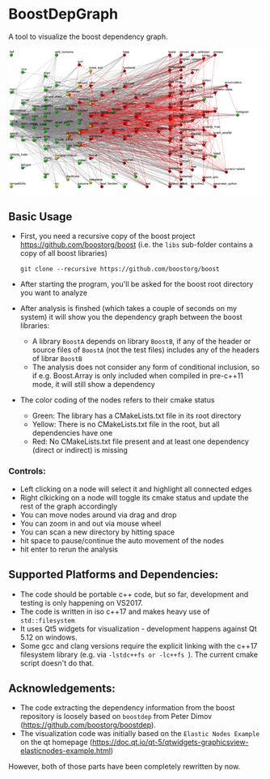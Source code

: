 # BoostDepGraph
A tool to visualize the boost dependency graph.

![Dependency graph as of 21-02-2019](Boostdep-small.png)

## Basic Usage
- First, you need a recursive copy of the boost project https://github.com/boostorg/boost
  (i.e. the `libs` sub-folder contains a copy of all boost libraries)

      git clone --recursive https://github.com/boostorg/boost

- After starting the program, you'll be asked for the boost root directory you want to analyze
- After analysis is finshed (which takes a couple of seconds on my system) it will show you
  the dependency graph between the boost libraries:
  - A library `BoostA` depends on library `BoostB`, if any of the header or source files of `BoostA` (not the test files) includes any of the headers of librar `BoostB`
  - The analysis does not consider any form of conditional inclusion, so if e.g. Boost.Array
    is only included when compiled in pre-c++11 mode, it will still show a dependency
- The color coding of the nodes refers to their cmake status
  - Green: The library has a CMakeLists.txt file in its root directory
  - Yellow: There is no CMakeLists.txt file in the root, but all dependencies have one
  - Red: No CMakeLists.txt file present and at least one dependency (direct or indirect) is missing

### Controls:
  - Left clicking on a node will select it and highlight all connected edges
  - Right clkicking on a node will toggle its cmake status and update the rest of the graph accordingly
  - You can move nodes around via drag and drop
  - You can zoom in and out via mouse wheel
  - You can scan a new directory by hitting space
  - hit space to pause/continue the auto movement of the nodes
  - hit enter to rerun the analysis

## Supported Platforms and Dependencies:
- The code should be portable c++ code, but so far, development and testing is only happening on VS2017.
- The code is written in iso c++17 and makes heavy use of `std::filesystem`
- It uses Qt5 widgets for visualization - development happens against  Qt 5.12 on windows.
- Some gcc and clang versions require the explicit linking with the c++17 filesystem library (e.g. via `-lstdc++fs or -lc++fs `). The current cmake script doesn't do that.

## Acknowledgements:

- The code extracting the dependency information from the boost repository is loosely based on `boostdep` from Peter Dimov (https://github.com/boostorg/boostdep).
- The visualization code was initially based on the `Elastic Nodes Example` on the qt homepage (https://doc.qt.io/qt-5/qtwidgets-graphicsview-elasticnodes-example.html)

However, both of those parts have been completely rewritten by now.
